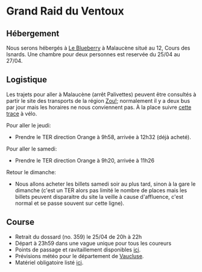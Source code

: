 # Grand Raid du Ventoux

## Hébergement

Nous serons hébergés à [Le Blueberry](https://maps.app.goo.gl/8i8qcnftoQjdhDubA) à Malaucène situé au 12, Cours des Isnards. Une chambre pour deux personnes est reservée du 25/04 au 27/04.

## Logistique

Les trajets pour aller à Malaucène (arrêt Palivettes) peuvent être consultés à partir le site des transports de la région [Zou!](https://itineraires-zou.maregionsud.fr/fr/itineraire); normalement il y a deux bus par jour mais les horaires ne nous conviennent pas. À la place suivre [cette trace](https://www.komoot.com/tour/2180404783?share_token=aXlhmi9f17fD9kJ7zQEeZO5Ug4usXXISv8xcDe4PMAzRedN5pP&ref=wtd) à vélo.

Pour aller le jeudi:

- Prendre le TER direction Orange à 9h58, arrivée à 12h32 (déjà acheté).

Pour aller le samedi:

- Prendre le TER direction Orange à 9h20, arrivée à 11h26

Retour le dimanche:

- Nous allons acheter les billets samedi soir au plus tard, sinon à la gare le dimanche (c'est un TER alors pas limité le nombre de places mais les billets peuvent disparaitre du site la veille à cause d'affluence, c'est normal et se passe souvent sur cette ligne).

## Course

- Retrait du dossard (no. 359) le 25/04 de 20h à 22h 
- Départ à 23h59 dans une vague unique pour tous les coureurs
- Points de passage et ravitaillement disponibles [ici](https://ventoux.utmb.world/races/GRV100M).
- Prévisions météo pour le département de [Vaucluse](https://meteofrance.com/previsions-meteo-france/vaucluse/84).
- Matériel obligatoire listé [ici](https://ventoux.utmb.world/fr/runners/mandatory-equipment).
